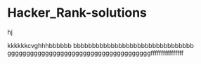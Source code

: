  # Hacker_Rank-solutions
hj

kkkkkkcvghhhbbbbbb
bbbbbbbbbbbbbbbbbbbbbbbbbbbbbbbb
ggggggggggggggggggggggggggggggggggggggffffffffffffffff
